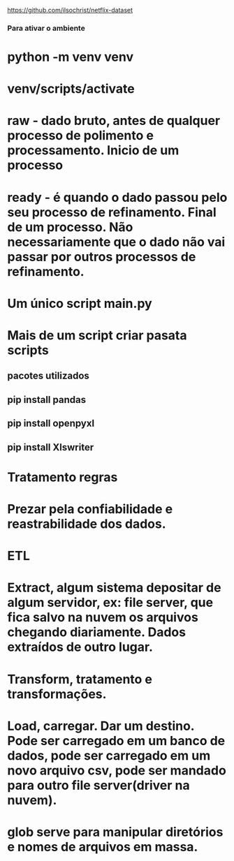 https://github.com/ilsochrist/netflix-dataset

### Para ativar o ambiente
# python -m venv venv
# venv/scripts/activate

# raw - dado bruto, antes de qualquer processo de polimento e processamento. Inicio de um processo
# ready - é quando o dado passou pelo seu processo de refinamento. Final de um processo. Não necessariamente que o dado não vai passar por outros processos de refinamento.

# Um único script main.py
# Mais de um script criar pasata scripts

## pacotes utilizados

## pip install pandas
## pip install openpyxl
## pip install Xlswriter

# Tratamento regras
# Prezar pela confiabilidade e reastrabilidade dos dados.

# ETL
# Extract, algum sistema depositar de algum servidor, ex: file server, que fica salvo na nuvem os arquivos chegando diariamente. Dados extraídos de outro lugar.
# Transform, tratamento e transformações.
# Load, carregar. Dar um destino. Pode ser carregado em um banco de dados, pode ser carregado em um novo arquivo csv, pode ser mandado para outro file server(driver na nuvem).

# glob serve para manipular diretórios e nomes de arquivos em massa.